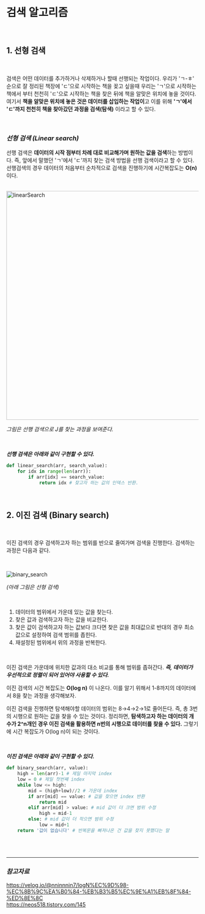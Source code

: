 # **검색 알고리즘**

<br>

## **1. 선형 검색**

<br>

검색은 어떤 데이터를 추가하거나 삭제하거나 할때 선행되는 작업이다. 우리가 'ㄱ-ㅎ' 순으로 잘 정리된 책장에 'ㄷ'으로 시작하는 책을 꽂고 싶을때 우리는 'ㄱ'으로 시작하는 책에서 부터 천천히 'ㄷ'으로 시작하는 책을 찾은 뒤에 책을 알맞은 위치에 놓을 것이다. 여기서 **책을 알맞은 위치에 놓은 것은 데이터를 삽입하는 작업이**고 이를 위해 **'ㄱ'에서 'ㄷ'까지 천천히 책을 찾아갔던 과정을 검색(탐색)** 이라고 할 수 있다.

<br>

### ***선형 검색 (Linear search)***

선행 검색은 **데이터의 시작 점부터 차례 대로 비교해가며 원하는 값을 검색**하는 방법이다. 즉, 앞에서 말했던 'ㄱ'에서 'ㄷ'까지 찾는 검색 방법을 선행 검색이라고 할 수 있다. 선행검색의 경우 데이터의 처음부터 순차적으로 검색을 진행하기에 시간복잡도는 **O(n)** 이다.

<br>

<img width="599" alt="linearSearch" src="https://user-images.githubusercontent.com/89771322/151350593-5885d0e9-dcdd-4940-af46-acfd504535ce.png">


*그림은 선행 검색으로 J를 찾는 과정을 보여준다.*

<br>

***선행 검색은 아래와 같이 구현할 수 있다.***


```python
def linear_search(arr, search_value): 
    for idx in range(len(arr)):
        if arr[idx] == search_value:
            return idx # 찾고자 하는 값의 인덱스 반환.
```

<br>

## **2. 이진 검색 (Binary search)**

<br>

이진 검색의 경우 검색하고자 하는 범위를 반으로 줄여가며 검색을 진행한다. 검색하는 과정은 다음과 같다.

<br>

![binary_search](https://user-images.githubusercontent.com/89771322/151357737-8a763b6c-91b9-4bab-a34f-96622d9e6fdd.gif)

*(아래 그림은 선형 검색)*

<br>

1. 데이터의 범위에서 가운데 있는 값을 찾는다.
2. 찾은 값과 검색하고자 하는 값을 비교한다.
3. 찾은 값이 검색하고자 하는 값보다 크다면 찾은 값을 최대값으로 반대의 경우 최소값으로 설정하여 검색 범위를 좁힌다.
4. 재설정된 범위에서 위의 과정을 반복한다.

<br>

이진 검색은 가운데에 위치한 값과의 대소 비교를 통해 범위를 좁혀간다. ***즉, 데이터가 우선적으로 정렬이 되어 있어야 사용할 수 있다.***

이진 검색의 시간 복잡도는 **O(log n)** 이 나온다. 이를 알기 위해서 1-8까지의 데이터에서 8을 찾는 과정을 생각해보자.

이진 검색을 진행하면 탐색해야할 데이터의 범위는 8→4→2→1로 줄어든다. 즉, 총 3번의 시행으로 원하는 값을 찾을 수 있는 것이다. 정리하면, **탐색하고자 하는 데이터의 개수가 2^n개인 경우 이진 검색을 활용하면 n번의 시행으로 데이터를 찾을 수 있다.** 그렇기에 시간 복잡도가 O(log n)이 되는 것이다.

<br>

***이진 검색은 아래와 같이 구현할 수 있다.***

```python
def binary_search(arr, value):
    high = len(arr)-1 # 제일 마지막 index
    low = 0 # 제일 첫번째 index
    while low <= high:
        mid = (high+low)//2 # 가운데 index
        if arr[mid] == value: # 값을 찾으면 index 반환
            return mid
        elif arr[mid] > value: # mid 값이 더 크면 범위 수정
            high = mid-1
        else: # mid 값이 더 작으면 범위 수정
            low = mid+1
    return '값이 없습니다' # 반복문을 빠져나온 건 값을 찾지 못했다는 말
```

<br>
<br>
<hr>

### *참고자료*
https://velog.io/@nninnnin7/logN%EC%9D%98-%EC%8B%9C%EA%B0%84-%EB%B3%B5%EC%9E%A1%EB%8F%84-%ED%8E%8C <br>
https://neos518.tistory.com/145